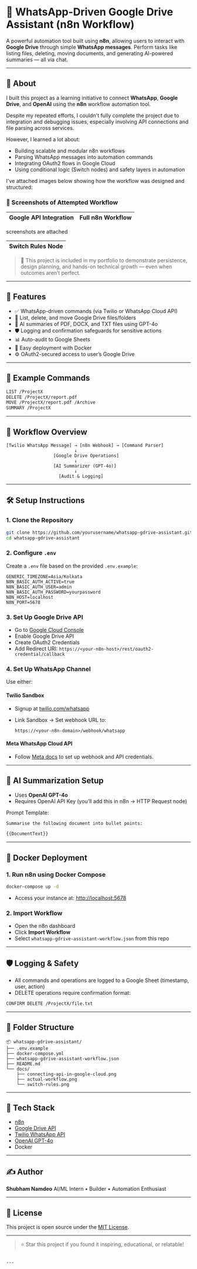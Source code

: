 
# 📁 WhatsApp-Driven Google Drive Assistant (n8n Workflow)

A powerful automation tool built using **n8n**, allowing users to interact with **Google Drive** through simple **WhatsApp messages**. Perform tasks like listing files, deleting, moving documents, and generating AI-powered summaries — all via chat.

---

## 📖 About

I built this project as a learning initiative to connect **WhatsApp**, **Google Drive**, and **OpenAI** using the **n8n** workflow automation tool.

Despite my repeated efforts, I couldn't fully complete the project due to integration and debugging issues, especially involving API connections and file parsing across services.

However, I learned a lot about:
- Building scalable and modular n8n workflows
- Parsing WhatsApp messages into automation commands
- Integrating OAuth2 flows in Google Cloud
- Using conditional logic (Switch nodes) and safety layers in automation

I've attached images below showing how the workflow was designed and structured:

### 🧩 Screenshots of Attempted Workflow

| Google API Integration        | Full n8n Workflow                |
|------------------------------|----------------------------------|
screenshots are attached

| Switch Rules Node |
|-------------------|


> 🧠 This project is included in my portfolio to demonstrate persistence, design planning, and hands-on technical growth — even when outcomes aren’t perfect.

---

## 🚀 Features

- ✅ WhatsApp-driven commands (via Twilio or WhatsApp Cloud API)
- 📂 List, delete, and move Google Drive files/folders
- 🧠 AI summaries of PDF, DOCX, and TXT files using GPT-4o
- 🛡️ Logging and confirmation safeguards for sensitive actions
- 📊 Auto-audit to Google Sheets
- 🐳 Easy deployment with Docker
- ⚙️ OAuth2-secured access to user’s Google Drive

---

## 📸 Example Commands

```bash
LIST /ProjectX
DELETE /ProjectX/report.pdf
MOVE /ProjectX/report.pdf /Archive
SUMMARY /ProjectX
````

---

## 🧩 Workflow Overview

```text
[Twilio WhatsApp Message] → [n8n Webhook] → [Command Parser]
                          ↓
                  [Google Drive Operations]
                          ↓
                  [AI Summarizer (GPT-4o)]
                          ↓
                    [Audit & Logging]
```

---

## 🛠️ Setup Instructions

### 1. Clone the Repository

```bash
git clone https://github.com/yourusername/whatsapp-gdrive-assistant.git
cd whatsapp-gdrive-assistant
```

### 2. Configure `.env`

Create a `.env` file based on the provided `.env.example`:

```env
GENERIC_TIMEZONE=Asia/Kolkata
N8N_BASIC_AUTH_ACTIVE=true
N8N_BASIC_AUTH_USER=admin
N8N_BASIC_AUTH_PASSWORD=yourpassword
N8N_HOST=localhost
N8N_PORT=5678
```

### 3. Set Up Google Drive API

* Go to [Google Cloud Console](https://console.cloud.google.com/)
* Enable Google Drive API
* Create OAuth2 Credentials
* Add Redirect URI: `https://<your-n8n-host>/rest/oauth2-credential/callback`

### 4. Set Up WhatsApp Channel

Use either:

#### Twilio Sandbox

* Signup at [twilio.com/whatsapp](https://www.twilio.com/whatsapp)
* Link Sandbox → Set webhook URL to:

  ```
  https://<your-n8n-domain>/webhook/whatsapp
  ```

#### Meta WhatsApp Cloud API

* Follow [Meta docs](https://developers.facebook.com/docs/whatsapp/cloud-api/) to set up webhook and API credentials.

---

## 🧠 AI Summarization Setup

* Uses **OpenAI GPT-4o**
* Requires OpenAI API Key (you’ll add this in n8n → HTTP Request node)

Prompt Template:

```txt
Summarise the following document into bullet points:

{{DocumentText}}
```

---

## 🐳 Docker Deployment

### 1. Run n8n using Docker Compose

```bash
docker-compose up -d
```

* Access your instance at: [http://localhost:5678](http://localhost:5678)

### 2. Import Workflow

* Open the n8n dashboard
* Click **Import Workflow**
* Select `whatsapp-gdrive-assistant-workflow.json` from this repo

---

## 🛡️ Logging & Safety

* All commands and operations are logged to a Google Sheet (timestamp, user, action)
* DELETE operations require confirmation format:

```bash
CONFIRM DELETE /ProjectX/file.txt
```

---

## 📁 Folder Structure

```
📦 whatsapp-gdrive-assistant/
├── .env.example
├── docker-compose.yml
├── whatsapp-gdrive-assistant-workflow.json
├── README.md
└── docs/
    ├── connecting-api-in-google-cloud.png
    ├── actual-workflow.png
    └── switch-rules.png
```

---

## 🤖 Tech Stack

* [n8n](https://n8n.io/)
* [Google Drive API](https://developers.google.com/drive)
* [Twilio WhatsApp API](https://www.twilio.com/whatsapp)
* [OpenAI GPT-4o](https://platform.openai.com/)
* Docker

---

## ✍️ Author

**Shubham Namdeo**
AI/ML Intern • Builder • Automation Enthusiast

---

## 📄 License

This project is open source under the [MIT License](LICENSE).

---

> ⭐️ Star this project if you found it inspiring, educational, or relatable!

```

---


